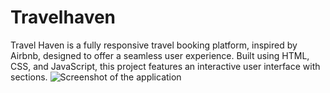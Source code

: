 # Travelhaven
Travel Haven is a fully responsive travel booking platform, inspired by Airbnb, designed to offer a seamless user experience. Built using HTML, CSS, and JavaScript, this project features an interactive user interface with sections.
![Screenshot of the application](Travelhaven/images/screenshot-220.png)
